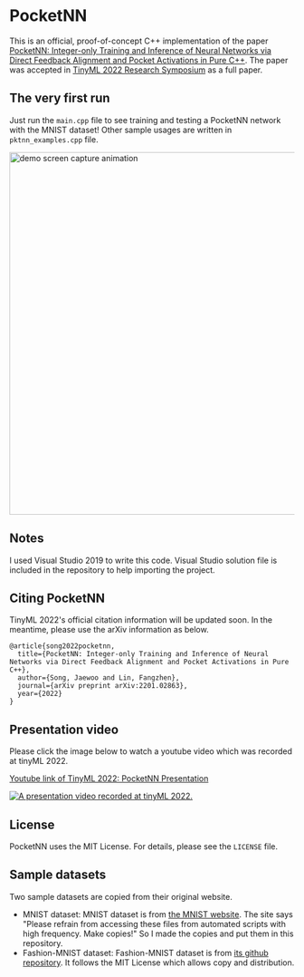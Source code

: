 # PocketNN
This is an official, proof-of-concept C++ implementation of the paper [PocketNN: Integer-only Training and Inference of Neural Networks via Direct Feedback Alignment and Pocket Activations in Pure C++](https://arxiv.org/abs/2201.02863). The paper was accepted in [TinyML 2022 Research Symposium](https://www.tinyml.org/event/research-symposium-2022) as a full paper.

## The very first run
Just run the `main.cpp` file to see training and testing a PocketNN network with the MNIST dataset! Other sample usages are written in `pktnn_examples.cpp` file.

<img width="640" alt="demo screen capture animation" src="./demo_capture.gif">

## Notes
I used Visual Studio 2019 to write this code. Visual Studio solution file is included in the repository to help importing the project.

## Citing PocketNN
TinyML 2022's official citation information will be updated soon. In the meantime, please use the arXiv information as below.

```
@article{song2022pocketnn,
  title={PocketNN: Integer-only Training and Inference of Neural Networks via Direct Feedback Alignment and Pocket Activations in Pure C++},
  author={Song, Jaewoo and Lin, Fangzhen},
  journal={arXiv preprint arXiv:2201.02863},
  year={2022}
}
```

## Presentation video
Please click the image below to watch a youtube video which was recorded at tinyML 2022.

[Youtube link of TinyML 2022: PocketNN Presentation](https://www.youtube.com/watch?v=Gcx-b92iXlI)

[![A presentation video recorded at tinyML 2022.](http://img.youtube.com/vi/Gcx-b92iXlI/0.jpg)](https://www.youtube.com/watch?v=Gcx-b92iXlI)

## License
PocketNN uses the MIT License. For details, please see the `LICENSE` file.

## Sample datasets
Two sample datasets are copied from their original website.
- MNIST dataset: MNIST dataset is from [the MNIST website](http://yann.lecun.com/exdb/mnist/). The site says "Please refrain from accessing these files from automated scripts with high frequency. Make copies!" So I made the copies and put them in this repository.
- Fashion-MNIST dataset: Fashion-MNIST dataset is from [its github repository](https://github.com/zalandoresearch/fashion-mnist). It follows the MIT License which allows copy and distribution.
